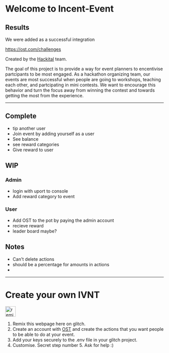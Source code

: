 Welcome to Incent-Event
=================

## Results

We were added as a successful integration

https://ost.com/challenges

Created by the [Hackital](https://hackital.io) team.

The goal of this project is to provide a way for event planners to encentivise partcipants to be most engaged.  As a hackathon organizing team, our events are most successful when people are going to workshops, teaching each other, and partcipating in mini contests.  We want to encourage this behavior and turn the focus away from winning the contest and towards getting the most from the experience.

-----

## Complete
- tip another user
- Join event by adding yourself as a user
- See balance
- see reward categories
- Give reward to user


## WIP

### Admin
- login with uport to console
- Add reward category to event

### User
- Add OST to the pot by paying the admin account
- recieve reward
- leader board maybe?

## Notes
- Can't delete actions
- should be a percentage for amounts in actions
- 

-----
 # Create your own IVNT
 
 <!-- Remix Button -->
<a href="https://glitch.com/edit/#!/remix/incent-event">
  <img src="https://cdn.glitch.com/2bdfb3f8-05ef-4035-a06e-2043962a3a13%2Fremix%402x.png?1513093958726" alt="remix button" aria-label="remix" height="33">
</a>

1. Remix this webpage here on glitch. 
2. Create an account with [OST](https:ost.com) and create the actions that you want people to be able to do at your event.
3. Add your keys securely to the .env file in your glitch project. 
4. Customise.
Secret step number 5. Ask for help :)
